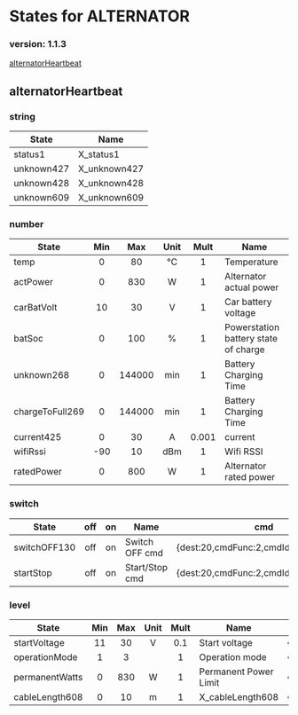 # States for  ALTERNATOR
### version: 1.1.3

[alternatorHeartbeat](#alternatorHeartbeat)



## alternatorHeartbeat

### string

| State  |  Name |
|----------|------|
|status1| X_status1 |
|unknown427| X_unknown427 |
|unknown428| X_unknown428 |
|unknown609| X_unknown609 |

### number
| State  |      Min     |      Max     |  Unit |  Mult |  Name |
|----------|:-------------:|:-------------:|:------:|:-----:|-----|
|temp|0 | 80 | °C | 1 |  Temperature |
|actPower|0 | 830 | W | 1 |  Alternator actual power |
|carBatVolt|10 | 30 | V | 1 |  Car battery voltage |
|batSoc|0 | 100 | % | 1 |  Powerstation battery state of charge |
|unknown268|0 | 144000 | min | 1 |  Battery Charging Time |
|chargeToFull269|0 | 144000 | min | 1 |  Battery Charging Time |
|current425|0 | 30 | A | 0.001 |  current |
|wifiRssi|-90 | 10 | dBm | 1 |  Wifi RSSI |
|ratedPower|0 | 800 | W | 1 |  Alternator rated power |


### switch

| State  |      off    |  on |  Name |  cmd |
|----------|:-------------:|:------:|------|------|
|switchOFF130| off | on | Switch OFF cmd | {dest:20,cmdFunc:2,cmdId:17,dataLen:6} |
|startStop| off | on | Start/Stop cmd | {dest:20,cmdFunc:2,cmdId:17,dataLen:6} |

### level

| State  |      Min     |     Max     |  Unit |  Mult |  Name |  cmd |
|----------|:-------------:|:-------------:|:------:|:-----:|-----|------|
|startVoltage| 11 | 30 | V | 0.1 |  Start voltage | {dest:20,cmdFunc:2,cmdId:17,dataLen:6} |
|operationMode| 1 | 3 |  | 1 |  Operation mode | {dest:20,cmdFunc:2,cmdId:17,dataLen:6} |
|permanentWatts| 0 | 830 | W | 1 |  Permanent Power Limit | {dest:20,cmdFunc:2,cmdId:17,dataLen:6} |
|cableLength608| 0 | 10 | m | 1 |  X_cableLength608 | {dest:20,cmdFunc:2,cmdId:17,dataLen:6} |

